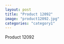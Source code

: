 ```yaml
---
layout: post
title: "Product 12092"
image: "product12092.jpg"
categories: "category1"
---
```

Product 12092
